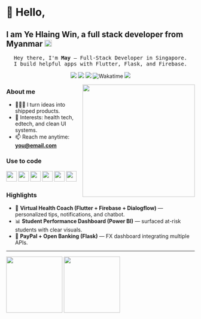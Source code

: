 # 👋 Hello,
## I am **Ye Hlaing Win**, a full stack developer from Myanmar <img width="20" height="18" alt="image" src="https://github.com/user-attachments/assets/f6cacc68-6712-4aea-8779-b60c33632d7b" />

<!-- Hero -->
<p align="center">
  <samp>Hey there, I'm <b>May</b> — Full-Stack Developer in Singapore.</samp><br/>
  <samp>I build helpful apps with Flutter, Flask, and Firebase.</samp>
</p>

<p align="center">
  <a href="https://your-website.com"><img src="https://img.shields.io/badge/Website-000?style=for-the-badge&logo=About.me&logoColor=white"/></a>
  <a href="https://www.linkedin.com/in/yourhandle/"><img src="https://img.shields.io/badge/LinkedIn-0A66C2?style=for-the-badge&logo=linkedin&logoColor=white"/></a>
  <a href="mailto:you@email.com"><img src="https://img.shields.io/badge/Email-EB4432?style=for-the-badge&logo=gmail&logoColor=white"/></a>
  <img src="https://wakatime.com/badge/user/YOUR-UUID.svg" alt="Wakatime"/>
  <img src="https://hits.seeyoufarm.com/api/count/incr/badge.svg?url=https://github.com/yourusername&title=Visitors&edge_flat=false"/>
</p>

<img align="right" src="https://raw.githubusercontent.com/yourusername/yourusername/main/assets/dev-illustration.png" width="300"/>

### About me
- 👩🏻‍💻 I turn ideas into shipped products.
- 🧭 Interests: health tech, edtech, and clean UI systems.
- 📫 Reach me anytime: **you@email.com**

### Use to code
<p>
  <img height="28" src="https://cdn.jsdelivr.net/gh/devicons/devicon/icons/flutter/flutter-original.svg"/>
  <img height="28" src="https://cdn.jsdelivr.net/gh/devicons/devicon/icons/dart/dart-original.svg"/>
  <img height="28" src="https://cdn.jsdelivr.net/gh/devicons/devicon/icons/python/python-original.svg"/>
  <img height="28" src="https://cdn.jsdelivr.net/gh/devicons/devicon/icons/flask/flask-original.svg"/>
  <img height="28" src="https://cdn.jsdelivr.net/gh/devicons/devicon/icons/firebase/firebase-plain.svg"/>
  <img height="28" src="https://cdn.jsdelivr.net/gh/devicons/devicon/icons/git/git-original.svg"/>
</p>

### Highlights
- 🧠 **Virtual Health Coach (Flutter + Firebase + Dialogflow)** — personalized tips, notifications, and chatbot.
- 📊 **Student Performance Dashboard (Power BI)** — surfaced at-risk students with clear visuals.
- 🔐 **PayPal + Open Banking (Flask)** — FX dashboard integrating multiple APIs.

---

<p>
  <img src="https://github-readme-stats.vercel.app/api?username=yourusername&show_icons=true&theme=dark" height="150"/>
  <img src="https://github-readme-streak-stats.herokuapp.com/?user=yourusername&theme=dark" height="150"/>
</p>

